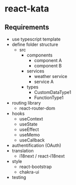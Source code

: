# react-kata

## Requirements
* use typescript template
* define folder structure
  * src
    * components
      * component A
      * component B
    * services
      * weather service
      * service A
    * types
      * CustomDataType1
      * FunctionType1
* routing library
  * react-router-dom
* hooks
  * useContext
  * useState
  * useEffect
  * useMemo
  * useCallback
* authentification (OAuth)
* translation
  * i18next / react-i18next
* style
  * react-bootstrap
  * chakra-ui
* testing

